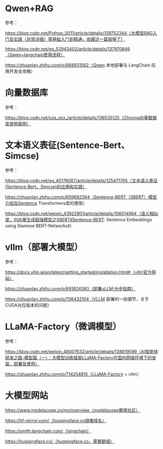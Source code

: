 # Qwen+RAG

參考：

https://blog.csdn.net/Python_0011/article/details/139752344（大模型RAG入门及实践（非常详细）零基础入门到精通，收藏这一篇就够了）

https://blog.csdn.net/qq_52943402/article/details/137970846（Qwen+langchain使用流程）

https://zhuanlan.zhihu.com/p/668931562（Qwen 本地部署与 LangChain 应用开发全攻略）

# 向量数据库

參考：

https://blog.csdn.net/xzq_qzx_/article/details/136535125（Chroma向量数据库使用案例）

# 文本语义表征(Sentence-Bert、Simcse)

参考：

https://blog.csdn.net/qq_40176087/article/details/125471765（文本语义表征(Sentence-Bert、Simcse)的应用和实践）

https://zhuanlan.zhihu.com/p/659682364（Sentence-BERT（SBERT）模型介绍及Sentence Transformers库的使用）

https://blog.csdn.net/weixin_43922901/article/details/106014964（语义相似度、句向量生成超强模型之SBERT《Sentence-BERT: Sentence Embeddings using Siamese BERT-Networks》）

# vllm（部署大模型）

參考：

https://docs.vllm.ai/en/latest/getting_started/installation.html#（vllm官方网站）

https://zhuanlan.zhihu.com/p/691824083（部署vLLM:分步指南）

https://zhuanlan.zhihu.com/p/706432104（VLLM 部署的一些细节，关于CUDA对应版本的问题）

# LLaMA-Factory（微调模型）

参考：

https://blog.csdn.net/weixin_48007632/article/details/138819599（AI智能体研发之路-模型篇（一）：大模型训练框架LLaMA-Factory在国内网络环境下的安装、部署及使用）

https://zhuanlan.zhihu.com/p/714254915（LLaMA-Factory + vllm）

# 大模型网站

https://www.modelscope.cn/my/overview（modelscope魔塔社区）

https://hf-mirror.com/（huggingface.co镜像域名）

https://smith.langchain.com/（langchain）

https://huggingface.co/（huggingface.co，需要翻墙）